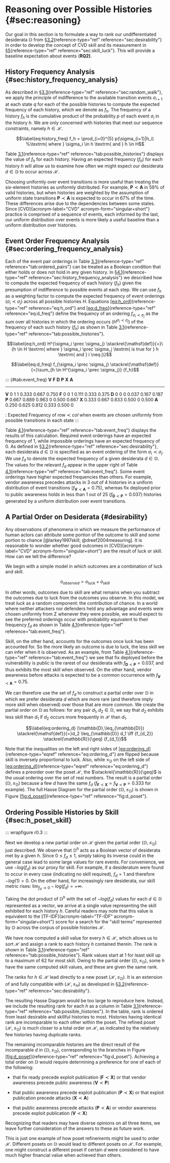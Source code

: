 # Reasoning over Possible Histories {#sec:reasoning}

Our goal in this section is to formulate a way to rank our
undifferentiated desiderata $\mathbb{D}$ from
§[3.2](#sec:desirability){reference-type="ref"
reference="sec:desirability"} in order to develop the concept of CVD
skill and its measurement in §[5](#sec:skill_luck){reference-type="ref"
reference="sec:skill_luck"}. This will provide a baseline expectation
about events (**RQ2)**.

## History Frequency Analysis {#sec:history_frequency_analysis}

As described in §[3.3](#sec:random_walk){reference-type="ref"
reference="sec:random_walk"}, we apply the principle of indifference to
the available transition events $\sigma_{i+1}$ at each state $q$ for
each of the possible histories to compute the expected frequency of each
history, which we denote as $f_h$. The frequency of a history $f_h$ is
the cumulative product of the probability $p$ of each event $\sigma_i$
in the history $h$. We are only concerned with histories that meet our
sequence constraints, namely $h \in \mathcal{H}$.

$$\label{eq:history_freq}
    f_h = \prod_{i=0}^{5} p(\sigma_{i+1}|h_i) %\textrm{ where } \sigma_i \in h \textrm{ and } h \in H$$

Table [3.1](#tab:possible_histories){reference-type="ref"
reference="tab:possible_histories"} displays the value of $f_h$ for each
history. Having an expected frequency ($f_h$) for each history $h$ will
allow us to examine how often we might expect our desiderata
$d \in \mathbb{D}$ to occur across $\mathcal{H}$.

Choosing uniformly over event transitions is more useful than treating
the six-element histories as uniformly distributed. For example,
$\mathbf{P} \prec \mathbf{A}$ in 59% of valid histories, but when
histories are weighted by the assumption of uniform state transitions
$\mathbf{P} \prec \mathbf{A}$ is expected to occur in 67% of the time.
These differences arise due to the dependencies between some states.
Since [CVD]{acronym-label="CVD" acronym-form="singular+short"} practice
is comprised of a sequence of events, each informed by the last, our
uniform distribution over events is more likely a useful baseline than a
uniform distribution over histories.

## Event Order Frequency Analysis {#sec:ordering_frequency_analysis}

Each of the event pair orderings in Table
[3.3](#tab:ordered_pairs){reference-type="ref"
reference="tab:ordered_pairs"} can be treated as a Boolean condition
that either holds or does not hold in any given history. In
§[4.1](#sec:history_frequency_analysis){reference-type="ref"
reference="sec:history_frequency_analysis"} we described how to compute
the expected frequency of each history ($f_h$) given the presumption of
indifference to possible events at each step. We can use $f_h$ as a
weighting factor to compute the expected frequency of event orderings
($\sigma_i \prec \sigma_j$) across all possible histories $H$. Equations
[\[eq:h_ord\]](#eq:h_ord){reference-type="ref" reference="eq:h_ord"} and
[\[eq:d_freq\]](#eq:d_freq){reference-type="ref" reference="eq:d_freq"}
define the frequency of an ordering $f_{\sigma_i \prec \sigma_j}$ as the
sum over all histories in which the ordering occurs
($H^{\sigma_i \prec \sigma_j}$) of the frequency of each such history
($f_h$) as shown in Table
[3.1](#tab:possible_histories){reference-type="ref"
reference="tab:possible_histories"}.

$$\label{eq:h_ord}
    H^{\sigma_i \prec \sigma_j} \stackrel{\mathsf{def}}{=}\{h \in H \textrm{ where } \sigma_i \prec \sigma_j \textrm{ is true for } h \textrm{ and } i \neq j\}$$

$$\label{eq:d_freq}
    f_{\sigma_i \prec \sigma_j} \stackrel{\mathsf{def}}{=}\sum_{h \in H^{\sigma_i \prec \sigma_j}} {f_h}$$

::: {#tab:event_freq}
                   $\mathbf{V}$   $\mathbf{F}$   $\mathbf{D}$   $\mathbf{P}$   $\mathbf{X}$   $\mathbf{A}$
  -------------- -------------- -------------- -------------- -------------- -------------- --------------
  $\mathbf{V}$                0              1              1          0.333          0.667          0.750
  $\mathbf{F}$                0              0              1          0.111          0.333          0.375
  $\mathbf{D}$                0              0              0          0.037          0.167          0.187
  $\mathbf{P}$            0.667          0.889          0.963              0          0.500          0.667
  $\mathbf{X}$            0.333          0.667          0.833          0.500              0          0.500
  $\mathbf{A}$            0.250          0.625          0.812          0.333          0.500              0

  : Expected Frequency of ${row} \prec {col}$ when events are chosen
  uniformly from possible transitions in each state
:::

Table [4.1](#tab:event_freq){reference-type="ref"
reference="tab:event_freq"} displays the results of this calculation.
Required event orderings have an expected frequency of 1, while
impossible orderings have an expected frequency of 0. As defined in
§[3.2](#sec:desirability){reference-type="ref"
reference="sec:desirability"}, each desiderata $d \in \mathbb{D}$ is
specified as an event ordering of the form $\sigma_i \prec \sigma_j$. We
use $f_d$ to denote the expected frequency of a given desiderata
$d \in \mathbb{D}$. The values for the relevant $f_d$ appear in the
upper right of Table [4.1](#tab:event_freq){reference-type="ref"
reference="tab:event_freq"}. Some event orderings have higher expected
frequencies than others. For example, vendor awareness precedes attacks
in 3 out of 4 histories in a uniform distribution of event transitions
($f_{\mathbf{V} \prec \mathbf{A}} = 0.75$), whereas fix deployed prior
to public awareness holds in less than 1 out of 25
($f_{\mathbf{D} \prec \mathbf{P}} = 0.037$) histories generated by a
uniform distribution over event transitions.

## A Partial Order on Desiderata {#desirability}

Any observations of phenomena in which we measure the performance of
human actors can attribute some portion of the outcome to skill and some
portion to chance [@larkey1997skill; @dreef2004measuring]. It is
reasonable to wonder whether good outcomes in [CVD]{acronym-label="CVD"
acronym-form="singular+short"} are the result of luck or skill. How can
we tell the difference?

We begin with a simple model in which outcomes are a combination of luck
and skill.

$$o_{observed} = o_{luck} + o_{skill}$$

In other words, outcomes due to skill are what remains when you subtract
the outcomes due to luck from the outcomes you observe. In this model,
we treat *luck* as a random component: the contribution of chance. In a
world where neither attackers nor defenders held any advantage and
events were chosen uniformly from $\Sigma$ whenever they were possible,
we would expect to see the preferred orderings occur with probability
equivalent to their frequency $f_d$ as shown in Table
[4.1](#tab:event_freq){reference-type="ref" reference="tab:event_freq"}.

Skill, on the other hand, accounts for the outcomes once luck has been
accounted for. So the more likely an outcome is due to luck, the less
skill we can infer when it is observed. As an example, from
Table [4.1](#tab:event_freq){reference-type="ref"
reference="tab:event_freq"} we see that fix deployed before the
vulnerability is public is the rarest of our desiderata with
$f_{\mathbf{D} \prec \mathbf{P}} = 0.037$, and thus exhibits the most
skill when observed. On the other hand, vendor awareness before attacks
is expected to be a common occurrence with
$f_{\mathbf{V} \prec \mathbf{A}} = 0.75$.

We can therefore use the set of $f_d$ to construct a partial order over
$\mathbb{D}$ in which we prefer desiderata $d$ which are more rare (and
therefore imply more skill when observed) over those that are more
common. We create the partial order on $\mathbb{D}$ as follows: for any
pair $d_1,d_2 \in \mathbb{D}$, we say that $d_2$ exhibits less skill
than $d_1$ if $d_2$ occurs more frequently in $\mathcal{H}$ than $d_1$.

$$\label{eq:ordering_d}
(\mathbb{D},\leq_{\mathbb{D}}) \stackrel{\mathsf{def}}{=}d_2 \leq_{\mathbb{D}} d_1 \iff {f_{d_2}} \stackrel{\mathbb{R}}{\geq} {f_{d_1}}$$

Note that the inequalities on the left and right sides of
[\[eq:ordering_d\]](#eq:ordering_d){reference-type="eqref"
reference="eq:ordering_d"} are flipped because skill is inversely
proportional to luck. Also, while $\leq_{\mathbb{D}}$ on the left side
of [\[eq:ordering_d\]](#eq:ordering_d){reference-type="eqref"
reference="eq:ordering_d"} defines a preorder over the poset
$\mathcal{H}$, the $\stackrel{\mathbb{R}}{\geq}$ is the usual ordering
over the set of real numbers. The result is a partial order
$(\mathbb{D},\leq_{\mathbb{D}})$ because a few $d$ have the same $f_d$
($f_{\mathbf{F} \prec \mathbf{X}} = f_{\mathbf{V} \prec \mathbf{P}} = 0.333$
for example). The full Hasse Diagram for the partial order
$(\mathbb{D},\leq_{\mathbb{D}})$ is shown in
Figure [\[fig:d_poset\]](#fig:d_poset){reference-type="ref"
reference="fig:d_poset"}.

## Ordering Possible Histories by Skill {#sec:h_poset_skill}

::: wrapfigure
r0.3
:::

Next we develop a new partial order on $\mathcal{H}$ given the partial
order $(\mathbb{D},\leq_{\mathbb{D}})$ just described. We observe that
$\mathbb{D}^{h}$ acts as a Boolean vector of desiderata met by a given
$h$. Since $0 \leq f_d \leq 1$, simply taking its inverse could in the
general case lead to some large values for rare events. For convenience,
we use $-log(f_d)$ as our proxy for skill. For example, if a desideratum
were found to occur in every case (indicating no skill required),
$f_d=1$ and therefore $-log(1) = 0$. On the other hand, for increasingly
rare desiderata, our skill metric rises:
$\lim_{f_d \to 0} -log(f_d) = +\infty$.

Taking the dot product of $\mathbb{D}^h$ with the set of $-log(f_d)$
values for each $d \in \mathbb{D}$ represented as a vector, we arrive at
a single value representing the skill exhibited for each history $h$.
Careful readers may note that this value is equivalent to the
[TF-IDF]{acronym-label="TF-IDF" acronym-form="singular+short"} score for
a search for the "skill terms" represented by $\mathbb{D}$ across the
corpus of possible histories $\mathcal{H}$.

We have now computed a skill value for every $h \in \mathcal{H}$, which
allows us to sort $\mathcal{H}$ and assign a rank to each history $h$
contained therein. The rank is shown in
Table [3.1](#tab:possible_histories){reference-type="ref"
reference="tab:possible_histories"}. Rank values start at 1 for least
skill up to a maximum of 62 for most skill. Owing to the partial order
$(\mathbb{D},\leq_{\mathbb{D}})$, some $h$ have the same computed skill
values, and these are given the same rank.

The ranks for $h \in \mathcal{H}$ lead directly to a new poset
$(\mathcal{H},\leq_{\mathbb{D}})$. It is an extension of and fully
compatible with $(\mathcal{H},\leq_{H})$ as developed in
§[3.2](#sec:desirability){reference-type="ref"
reference="sec:desirability"}.

The resulting Hasse Diagram would be too large to reproduce here.
Instead, we include the resulting rank for each $h$ as a column in
Table [3.1](#tab:possible_histories){reference-type="ref"
reference="tab:possible_histories"}. In the table, rank is ordered from
least desirable and skillful histories to most. Histories having
identical rank are incomparable to each other within the poset. The
refined poset $(\mathcal{H},\leq_{\mathbb{D}})$ is much closer to a
total order on $\mathcal{H}$, as indicated by the relatively few
histories having duplicate ranks.

The remaining incomparable histories are the direct result of the
incomparable $d$ in $(\mathbb{D},\leq_{\mathbb{D}})$, corresponding to
the branches in Figure
[\[fig:d_poset\]](#fig:d_poset){reference-type="ref"
reference="fig:d_poset"}. Achieving a total order on $\mathbb{D}$ would
require determining a preference for one of each of the following:

-   that fix ready precede exploit publication
    ($\mathbf{F} \prec \mathbf{X}$) or that vendor awareness precede
    public awareness ($\mathbf{V} \prec \mathbf{P}$)

-   that public awareness precede exploit publication
    ($\mathbf{P} \prec \mathbf{X}$) or that exploit publication precede
    attacks ($\mathbf{X} \prec \mathbf{A}$)

-   that public awareness precede attacks
    ($\mathbf{P} \prec \mathbf{A}$) or vendor awareness precede exploit
    publication ($\mathbf{V} \prec \mathbf{X}$)

Recognizing that readers may have diverse opinions on all three items,
we leave further consideration of the answers to these as future work.

This is just one example of how poset refinements might be used to order
$\mathcal{H}$. Different posets on $\mathbb{D}$ would lead to different
posets on $\mathcal{H}$. For example, one might construct a different
poset if certain $d$ were considered to have much higher financial value
when achieved than others.

